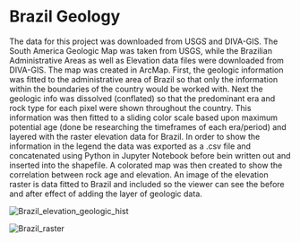 # Brazil Geology

The data for this project was downloaded from USGS and DIVA-GIS. The South America Geologic Map was taken from USGS, while the Brazilian Administrative Areas as well as Elevation data files were downloaded from DIVA-GIS. The map was created in ArcMap. First, the geologic information was fitted to the administrative area of Brazil so that only the information within the boundaries of the country would be worked with. Next the geologic info was dissolved (conflated) so that the predominant era and rock type for each pixel were shown throughout the country. This information was then fitted to a sliding color scale based upon maximum potential age (done be researching the timeframes of each era/period) and layered with the raster elevation data for Brazil. In order to show the information in the legend the data was exported as a .csv file and concatenated using Python in Jupyter Notebook before bein written out and inserted into the shapefile. A colorated map was then created to show the correlation between rock age and elevation. An image of the elevation raster is data fitted to Brazil and included so the viewer can see the before and after effect of adding the layer of geologic data.

![Brazil_elevation_geologic_hist](https://github.com/dkoski23/Brazil_Geology/assets/85533882/328fd6ab-2c8b-4a0b-b041-e59918d5ee22)

![Brazil_raster](https://github.com/dkoski23/Brazil_Geology/assets/85533882/2b70d4a7-b9f0-4c4c-8401-ab7c03e6b410)
